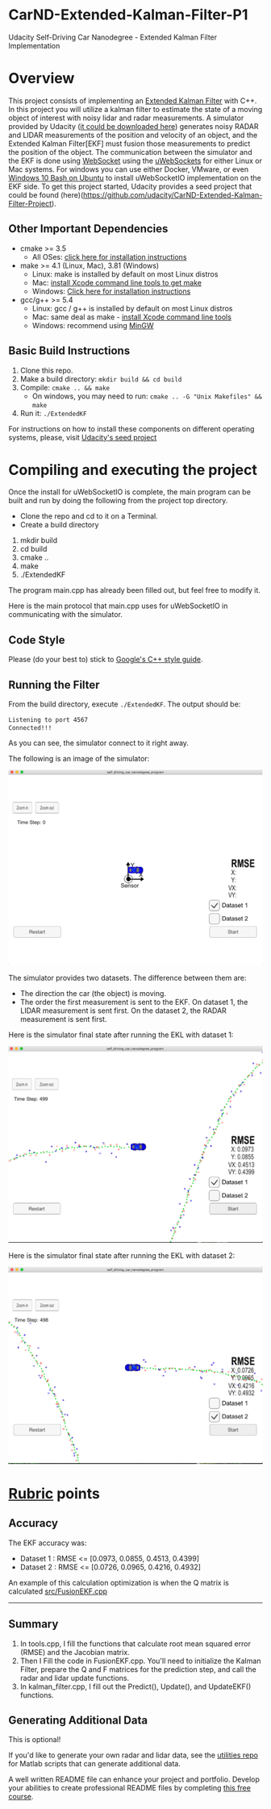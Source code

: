 # CarND-Extended-Kalman-Filter-P1
Udacity Self-Driving Car Nanodegree - Extended Kalman Filter Implementation

# Overview
This project consists of implementing an [Extended Kalman Filter](https://en.wikipedia.org/wiki/Extended_Kalman_filter) with C++. In this project you will utilize a kalman filter to estimate the state of a moving object of interest with noisy lidar and radar measurements. A simulator provided by Udacity ([it could be downloaded here](https://github.com/udacity/self-driving-car-sim/releases)) generates noisy RADAR and LIDAR measurements of the position and velocity of an object, and the Extended Kalman Filter[EKF] must fusion those measurements to predict the position of the object. The communication between the simulator and the EKF is done using [WebSocket](https://en.wikipedia.org/wiki/WebSocket) using the [uWebSockets](https://github.com/uNetworking/uWebSockets) for either Linux or Mac systems. For windows you can use either Docker, VMware, or even [Windows 10 Bash on Ubuntu](https://www.howtogeek.com/249966/how-to-install-and-use-the-linux-bash-shell-on-windows-10/) to install uWebSocketIO implementation on the EKF side.
To get this project started, Udacity provides a seed project that could be found (here)(https://github.com/udacity/CarND-Extended-Kalman-Filter-Project).

## Other Important Dependencies

* cmake >= 3.5
  * All OSes: [click here for installation instructions](https://cmake.org/install/)
* make >= 4.1 (Linux, Mac), 3.81 (Windows)
  * Linux: make is installed by default on most Linux distros
  * Mac: [install Xcode command line tools to get make](https://developer.apple.com/xcode/features/)
  * Windows: [Click here for installation instructions](http://gnuwin32.sourceforge.net/packages/make.htm)
* gcc/g++ >= 5.4
  * Linux: gcc / g++ is installed by default on most Linux distros
  * Mac: same deal as make - [install Xcode command line tools](https://developer.apple.com/xcode/features/)
  * Windows: recommend using [MinGW](http://www.mingw.org/)

## Basic Build Instructions

1. Clone this repo.
2. Make a build directory: `mkdir build && cd build`
3. Compile: `cmake .. && make` 
   * On windows, you may need to run: `cmake .. -G "Unix Makefiles" && make`
4. Run it: `./ExtendedKF `


For instructions on how to install these components on different operating systems, please, visit [Udacity's seed project](https://github.com/udacity/CarND-Extended-Kalman-Filter-Project)

# Compiling and executing the project

Once the install for uWebSocketIO is complete, the main program can be built and run by doing the following from the project top directory.
- Clone the repo and cd to it on a Terminal.
- Create a build directory 

1. mkdir build
2. cd build
3. cmake ..
4. make 
5. ./ExtendedKF

The program main.cpp has already been filled out, but feel free to modify it.

Here is the main protocol that main.cpp uses for uWebSocketIO in communicating with the simulator.

## Code Style

Please (do your best to) stick to [Google's C++ style guide](https://google.github.io/styleguide/cppguide.html).

## Running the Filter

From the build directory, execute `./ExtendedKF`. The output should be:

```
Listening to port 4567
Connected!!!
```

As you can see, the simulator connect to it right away.

The following is an image of the simulator:

![Simulator without data](images/simulator_without_running.png)

The simulator provides two datasets. The difference between them are:

- The direction the car (the object) is moving.
- The order the first measurement is sent to the EKF. On dataset 1, the LIDAR measurement is sent first. On the dataset 2, the RADAR measurement is sent first.

Here is the simulator final state after running the EKL with dataset 1:

![Simulator with dataset 1](images/simulator_dataset1.png)

Here is the simulator final state after running the EKL with dataset 2:

![Simulator with dataset 1](images/simulator_dataset2.png)

# [Rubric](https://review.udacity.com/#!/rubrics/748/view) points

## Accuracy

The EKF accuracy was:

- Dataset 1 : RMSE <= [0.0973, 0.0855, 0.4513, 0.4399]
- Dataset 2 : RMSE <= [0.0726, 0.0965, 0.4216, 0.4932]

An example of this calculation optimization is when the Q matrix is calculated [src/FusionEKF.cpp](./src/kalman_filter.cpp#L141)

---

## Summary 
1. In tools.cpp, I fill the functions that calculate root mean squared error (RMSE) and the Jacobian matrix.
2. Then I Fill the code in FusionEKF.cpp. You'll need to initialize the Kalman Filter, prepare the Q and F matrices for the prediction step, and call the radar and lidar update functions.
3. In kalman_filter.cpp, I fill out the Predict(), Update(), and UpdateEKF() functions.

## Generating Additional Data

This is optional!

If you'd like to generate your own radar and lidar data, see the
[utilities repo](https://github.com/udacity/CarND-Mercedes-SF-Utilities) for
Matlab scripts that can generate additional data.

A well written README file can enhance your project and portfolio.  Develop your abilities to create professional README files by completing [this free course](https://www.udacity.com/course/writing-readmes--ud777).

